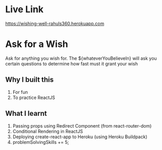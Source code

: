 # Live Link

https://wishing-well-rahuls360.herokuapp.com

# Ask for a Wish

Ask for anything you wish for. The ${whateverYouBelieveIn} will ask you certain questions to determine how fast must it grant your wish

## Why I built this

1. For fun
2. To practice ReactJS

## What I learnt

1. Passing props using Redirect Component (from react-router-dom)
2. Conditional Rendering in ReactJS
3. Deploying create-react-app to Heroku (using Heroku Buildpack)
4. problemSolvingSkills += 5;